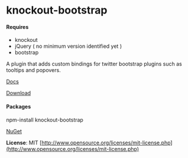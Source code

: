knockout-bootstrap
==================

#### Requires
- knockout
- jQuery ( no minimum version identified yet )
- bootstrap 

A plugin that adds custom bindings for twitter bootstrap plugins such as tooltips and popovers.

[Docs](http://billpull.github.com/knockout-bootstrap)

[Download](https://raw.github.com/billpull/knockout-bootstrap/master/build/knockout-bootstrap.min.js)

#### Packages
npm-install knockout-bootstrap

[NuGet](https://nuget.org/packages/knockout-bootstrap/0.2.1)

**License**: MIT [http://www.opensource.org/licenses/mit-license.php](http://www.opensource.org/licenses/mit-license.php)

